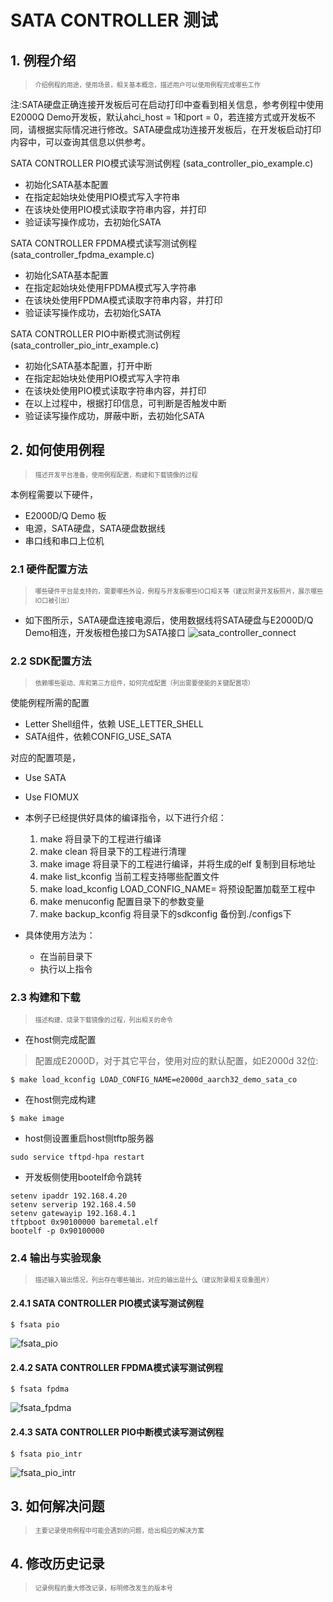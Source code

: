 # SATA CONTROLLER 测试

## 1. 例程介绍

><font size="1">介绍例程的用途，使用场景，相关基本概念，描述用户可以使用例程完成哪些工作</font><br />

注:SATA硬盘正确连接开发板后可在启动打印中查看到相关信息，参考例程中使用E2000Q Demo开发板，默认ahci_host = 1和port = 0，若连接方式或开发板不同，请根据实际情况进行修改。SATA硬盘成功连接开发板后，在开发板启动打印内容中，可以查询其信息以供参考。

SATA CONTROLLER PIO模式读写测试例程 (sata_controller_pio_example.c)
- 初始化SATA基本配置
- 在指定起始块处使用PIO模式写入字符串
- 在该块处使用PIO模式读取字符串内容，并打印
- 验证读写操作成功，去初始化SATA

SATA CONTROLLER FPDMA模式读写测试例程 (sata_controller_fpdma_example.c)
- 初始化SATA基本配置
- 在指定起始块处使用FPDMA模式写入字符串
- 在该块处使用FPDMA模式读取字符串内容，并打印
- 验证读写操作成功，去初始化SATA

SATA CONTROLLER PIO中断模式测试例程 (sata_controller_pio_intr_example.c)
- 初始化SATA基本配置，打开中断
- 在指定起始块处使用PIO模式写入字符串
- 在该块处使用PIO模式读取字符串内容，并打印
- 在以上过程中，根据打印信息，可判断是否触发中断
- 验证读写操作成功，屏蔽中断，去初始化SATA

## 2. 如何使用例程

><font size="1">描述开发平台准备，使用例程配置，构建和下载镜像的过程</font><br />

本例程需要以下硬件，

- E2000D/Q Demo 板
- 电源，SATA硬盘，SATA硬盘数据线
- 串口线和串口上位机

### 2.1 硬件配置方法

><font size="1">哪些硬件平台是支持的，需要哪些外设，例程与开发板哪些IO口相关等（建议附录开发板照片，展示哪些IO口被引出）</font><br />
- 如下图所示，SATA硬盘连接电源后，使用数据线将SATA硬盘与E2000D/Q Demo相连，开发板橙色接口为SATA接口
![sata_controller_connect](./fig/sata_controller_connect.png)

### 2.2 SDK配置方法

><font size="1">依赖哪些驱动、库和第三方组件，如何完成配置（列出需要使能的关键配置项）</font><br />

使能例程所需的配置
- Letter Shell组件，依赖 USE_LETTER_SHELL
- SATA组件，依赖CONFIG_USE_SATA

对应的配置项是，
- Use SATA
- Use FIOMUX

- 本例子已经提供好具体的编译指令，以下进行介绍：
    1. make 将目录下的工程进行编译
    2. make clean  将目录下的工程进行清理
    3. make image   将目录下的工程进行编译，并将生成的elf 复制到目标地址
    4. make list_kconfig 当前工程支持哪些配置文件
    5. make load_kconfig LOAD_CONFIG_NAME=<kconfig configuration files>  将预设配置加载至工程中
    6. make menuconfig   配置目录下的参数变量
    7. make backup_kconfig 将目录下的sdkconfig 备份到./configs下

- 具体使用方法为：
    - 在当前目录下
    - 执行以上指令

### 2.3 构建和下载

><font size="1">描述构建、烧录下载镜像的过程，列出相关的命令</font><br />

- 在host侧完成配置

>配置成E2000D，对于其它平台，使用对应的默认配置，如E2000d 32位:
```
$ make load_kconfig LOAD_CONFIG_NAME=e2000d_aarch32_demo_sata_co
```

- 在host侧完成构建

```
$ make image
```

- host侧设置重启host侧tftp服务器

```
sudo service tftpd-hpa restart
```

- 开发板侧使用bootelf命令跳转

```
setenv ipaddr 192.168.4.20  
setenv serverip 192.168.4.50 
setenv gatewayip 192.168.4.1 
tftpboot 0x90100000 baremetal.elf
bootelf -p 0x90100000
```

### 2.4 输出与实验现象

><font size="1">描述输入输出情况，列出存在哪些输出，对应的输出是什么（建议附录相关现象图片）</font><br />

#### 2.4.1 SATA CONTROLLER PIO模式读写测试例程
```
$ fsata pio
```
![fsata_pio](./fig/fsata_pio.png)

#### 2.4.2 SATA CONTROLLER FPDMA模式读写测试例程
```
$ fsata fpdma
```
![fsata_fpdma](./fig/fsata_fpdma.png)

#### 2.4.3 SATA CONTROLLER PIO中断模式读写测试例程
```
$ fsata pio_intr
```
![fsata_pio_intr](./fig/fsata_pio_intr.png)

## 3. 如何解决问题

><font size="1">主要记录使用例程中可能会遇到的问题，给出相应的解决方案</font><br />

## 4. 修改历史记录

><font size="1">记录例程的重大修改记录，标明修改发生的版本号 </font><br />



